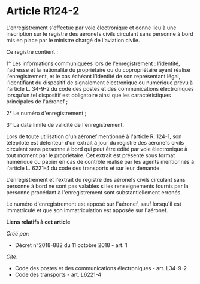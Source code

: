 # Article R124-2

L'enregistrement s'effectue par voie électronique et donne lieu à une inscription sur le registre des aéronefs civils
circulant sans personne à bord mis en place par le ministre chargé de l'aviation civile.

Ce registre contient :

1° Les informations communiquées lors de l'enregistrement : l'identité, l'adresse et la nationalité du propriétaire ou du
copropriétaire ayant réalisé l'enregistrement, et le cas échéant l'identité de son représentant légal, l'identifiant du
dispositif de signalement électronique ou numérique prévu à l'article L. 34-9-2 du code des postes et des communications
électroniques lorsqu'un tel dispositif est obligatoire ainsi que les caractéristiques principales de l'aéronef ;

2° Le numéro d'enregistrement ;

3° La date limite de validité de l'enregistrement.

Lors de toute utilisation d'un aéronef mentionné à l'article R. 124-1, son télépilote est détenteur d'un extrait à jour du
registre des aéronefs civils circulant sans personne à bord qui peut être édité par voie électronique à tout moment par le
propriétaire. Cet extrait est présenté sous format numérique ou papier en cas de contrôle réalisé par les agents mentionnés à
l'article L. 6221-4 du code des transports et sur leur demande.

L'enregistrement et l'extrait du registre des aéronefs civils circulant sans personne à bord ne sont pas valables si les
renseignements fournis par la personne procédant à l'enregistrement sont substantiellement erronés.

Le numéro d'enregistrement est apposé sur l'aéronef, sauf lorsqu'il est immatriculé et que son immatriculation est apposée
sur l'aéronef.

**Liens relatifs à cet article**

_Créé par_:

  - Décret n°2018-882 du 11 octobre 2018 - art. 1

_Cite_:

  - Code des postes et des communications électroniques - art. L34-9-2
  - Code des transports - art. L6221-4
